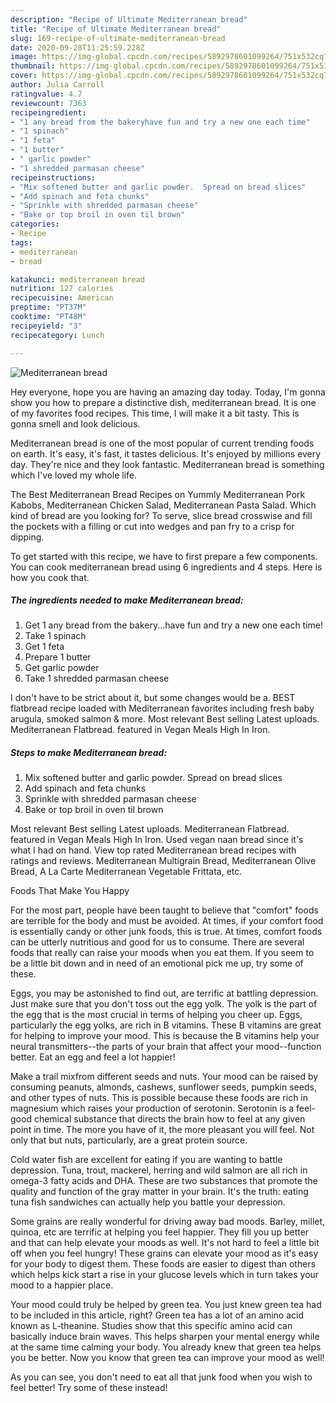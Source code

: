 ```yaml
---
description: "Recipe of Ultimate Mediterranean bread"
title: "Recipe of Ultimate Mediterranean bread"
slug: 169-recipe-of-ultimate-mediterranean-bread
date: 2020-09-28T11:25:59.228Z
image: https://img-global.cpcdn.com/recipes/5892978601099264/751x532cq70/mediterranean-bread-recipe-main-photo.jpg
thumbnail: https://img-global.cpcdn.com/recipes/5892978601099264/751x532cq70/mediterranean-bread-recipe-main-photo.jpg
cover: https://img-global.cpcdn.com/recipes/5892978601099264/751x532cq70/mediterranean-bread-recipe-main-photo.jpg
author: Julia Carroll
ratingvalue: 4.7
reviewcount: 7363
recipeingredient:
- "1 any bread from the bakeryhave fun and try a new one each time"
- "1 spinach"
- "1 feta"
- "1 butter"
- " garlic powder"
- "1 shredded parmasan cheese"
recipeinstructions:
- "Mix softened butter and garlic powder.  Spread on bread slices"
- "Add spinach and feta chunks"
- "Sprinkle with shredded parmasan cheese"
- "Bake or top broil in oven til brown"
categories:
- Recipe
tags:
- mediterranean
- bread

katakunci: mediterranean bread 
nutrition: 127 calories
recipecuisine: American
preptime: "PT37M"
cooktime: "PT48M"
recipeyield: "3"
recipecategory: Lunch

---
```



![Mediterranean bread](https://img-global.cpcdn.com/recipes/5892978601099264/751x532cq70/mediterranean-bread-recipe-main-photo.jpg)

Hey everyone, hope you are having an amazing day today. Today, I'm gonna show you how to prepare a distinctive dish, mediterranean bread. It is one of my favorites food recipes. This time, I will make it a bit tasty. This is gonna smell and look delicious.

Mediterranean bread is one of the most popular of current trending foods on earth. It's easy, it's fast, it tastes delicious. It's enjoyed by millions every day. They're nice and they look fantastic. Mediterranean bread is something which I've loved my whole life.

The Best Mediterranean Bread Recipes on Yummly Mediterranean Pork Kabobs, Mediterranean Chicken Salad, Mediterranean Pasta Salad. Which kind of bread are you looking for? To serve, slice bread crosswise and fill the pockets with a filling or cut into wedges and pan fry to a crisp for dipping.


To get started with this recipe, we have to first prepare a few components. You can cook mediterranean bread using 6 ingredients and 4 steps. Here is how you cook that.

<!--inarticleads1-->

##### The ingredients needed to make Mediterranean bread:

1. Get 1 any bread from the bakery...have fun and try a new one each time!
1. Take 1 spinach
1. Get 1 feta
1. Prepare 1 butter
1. Get  garlic powder
1. Take 1 shredded parmasan cheese


I don&#39;t have to be strict about it, but some changes would be a. BEST flatbread recipe loaded with Mediterranean favorites including fresh baby arugula, smoked salmon &amp; more. Most relevant Best selling Latest uploads. Mediterranean Flatbread. featured in Vegan Meals High In Iron. 

<!--inarticleads2-->

##### Steps to make Mediterranean bread:

1. Mix softened butter and garlic powder.  Spread on bread slices
1. Add spinach and feta chunks
1. Sprinkle with shredded parmasan cheese
1. Bake or top broil in oven til brown


Most relevant Best selling Latest uploads. Mediterranean Flatbread. featured in Vegan Meals High In Iron. Used vegan naan bread since it&#39;s what I had on hand. View top rated Mediterranean bread recipes with ratings and reviews. Mediterranean Multigrain Bread, Mediterranean Olive Bread, A La Carte Mediterranean Vegetable Frittata, etc. 

Foods That Make You Happy


For the most part, people have been taught to believe that "comfort" foods are terrible for the body and must be avoided. At times, if your comfort food is essentially candy or other junk foods, this is true. At times, comfort foods can be utterly nutritious and good for us to consume. There are several foods that really can raise your moods when you eat them. If you seem to be a little bit down and in need of an emotional pick me up, try some of these.

Eggs, you may be astonished to find out, are terrific at battling depression. Just make sure that you don't toss out the egg yolk. The yolk is the part of the egg that is the most crucial in terms of helping you cheer up. Eggs, particularly the egg yolks, are rich in B vitamins. These B vitamins are great for helping to improve your mood. This is because the B vitamins help your neural transmitters--the parts of your brain that affect your mood--function better. Eat an egg and feel a lot happier!

Make a trail mixfrom different seeds and nuts. Your mood can be raised by consuming peanuts, almonds, cashews, sunflower seeds, pumpkin seeds, and other types of nuts. This is possible because these foods are rich in magnesium which raises your production of serotonin. Serotonin is a feel-good chemical substance that directs the brain how to feel at any given point in time. The more you have of it, the more pleasant you will feel. Not only that but nuts, particularly, are a great protein source.

Cold water fish are excellent for eating if you are wanting to battle depression. Tuna, trout, mackerel, herring and wild salmon are all rich in omega-3 fatty acids and DHA. These are two substances that promote the quality and function of the gray matter in your brain. It's the truth: eating tuna fish sandwiches can actually help you battle your depression. 

Some grains are really wonderful for driving away bad moods. Barley, millet, quinoa, etc are terrific at helping you feel happier. They fill you up better and that can help elevate your moods as well. It's not hard to feel a little bit off when you feel hungry! These grains can elevate your mood as it's easy for your body to digest them. These foods are easier to digest than others which helps kick start a rise in your glucose levels which in turn takes your mood to a happier place.

Your mood could truly be helped by green tea. You just knew green tea had to be included in this article, right? Green tea has a lot of an amino acid known as L-theanine. Studies show that this specific amino acid can basically induce brain waves. This helps sharpen your mental energy while at the same time calming your body. You already knew that green tea helps you be better. Now you know that green tea can improve your mood as well!

As you can see, you don't need to eat all that junk food when you wish to feel better! Try some of these instead!

